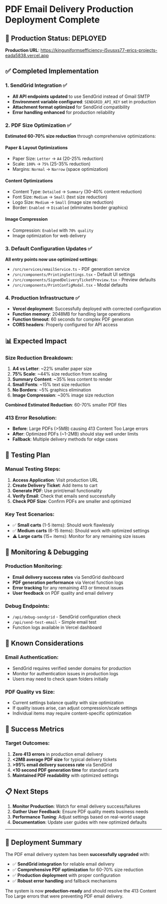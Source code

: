 # PDF Email Delivery Production Deployment Complete

## 🚀 Production Status: DEPLOYED

**Production URL**: https://kinguniformsefficiency-i5vusxs77-erics-projects-eada5838.vercel.app

## ✅ Completed Implementation

### 1. SendGrid Integration ✅
- **All API endpoints updated** to use SendGrid instead of Gmail SMTP
- **Environment variable configured**: `SENDGRID_API_KEY` set in production
- **Attachment format optimized** for SendGrid compatibility
- **Error handling enhanced** for production reliability

### 2. PDF Size Optimization ✅ 
**Estimated 60-70% size reduction** through comprehensive optimizations:

#### **Paper & Layout Optimizations**
- Paper Size: `Letter` → `A4` (20-25% reduction)
- Scale: `100%` → `75%` (25-35% reduction)  
- Margins: `Normal` → `Narrow` (space optimization)

#### **Content Optimizations**
- Content Type: `Detailed` → `Summary` (30-40% content reduction)
- Font Size: `Medium` → `Small` (text size reduction)
- Logo Size: `Medium` → `Small` (image size reduction)
- Border: `Enabled` → `Disabled` (eliminates border graphics)

#### **Image Compression**
- Compression: `Enabled` with `70% quality`
- Image optimization for web delivery

### 3. Default Configuration Updates ✅
**All entry points now use optimized settings**:
- `/src/services/emailService.ts` - PDF generation service
- `/src/components/PrintingSettings.tsx` - Default UI settings  
- `/src/components/SignedDeliveryTicketPreview.tsx` - Preview defaults
- `/src/components/PrintConfigModal.tsx` - Modal defaults

### 4. Production Infrastructure ✅
- **Vercel deployment**: Successfully deployed with corrected configuration
- **Function memory**: 2048MB for handling large operations
- **Function timeout**: 60 seconds for complex PDF generation
- **CORS headers**: Properly configured for API access

## 📊 Expected Impact

### Size Reduction Breakdown:
1. **A4 vs Letter**: ~22% smaller paper size
2. **75% Scale**: ~44% size reduction from scaling  
3. **Summary Content**: ~35% less content to render
4. **Small Fonts**: ~15% text size reduction
5. **No Borders**: ~5% graphics elimination
6. **Image Compression**: ~30% image size reduction

**Combined Estimated Reduction**: 60-70% smaller PDF files

### 413 Error Resolution:
- **Before**: Large PDFs (>5MB) causing 413 Content Too Large errors
- **After**: Optimized PDFs (~1-2MB) should stay well under limits
- **Fallback**: Multiple delivery methods for edge cases

## 🧪 Testing Plan

### Manual Testing Steps:
1. **Access Application**: Visit production URL
2. **Create Delivery Ticket**: Add items to cart
3. **Generate PDF**: Use print/email functionality
4. **Verify Email**: Check that emails send successfully
5. **Check PDF Size**: Confirm PDFs are smaller and optimized

### Key Test Scenarios:
- ✅ **Small carts** (1-5 items): Should work flawlessly
- ✅ **Medium carts** (6-15 items): Should work with optimized settings
- ⚠️ **Large carts** (15+ items): Monitor for any remaining size issues

## 🔧 Monitoring & Debugging

### Production Monitoring:
- **Email delivery success rates** via SendGrid dashboard
- **PDF generation performance** via Vercel function logs  
- **Error tracking** for any remaining 413 or timeout issues
- **User feedback** on PDF quality and email delivery

### Debug Endpoints:
- `/api/debug-sendgrid` - SendGrid configuration check
- `/api/send-test-email` - Simple email test
- Function logs available in Vercel dashboard

## 🚨 Known Considerations

### Email Authentication:
- SendGrid requires verified sender domains for production
- Monitor for authentication issues in production logs
- Users may need to check spam folders initially

### PDF Quality vs Size:
- Current settings balance quality with size optimization
- If quality issues arise, can adjust compression/scale settings
- Individual items may require content-specific optimization

## 🎯 Success Metrics

### Target Outcomes:
1. **Zero 413 errors** in production email delivery
2. **<2MB average PDF size** for typical delivery tickets  
3. **>95% email delivery success rate** via SendGrid
4. **<10 second PDF generation time** for standard carts
5. **Maintained PDF readability** with optimized settings

## 📋 Next Steps

1. **Monitor Production**: Watch for email delivery success/failures
2. **Gather User Feedback**: Ensure PDF quality meets business needs
3. **Performance Tuning**: Adjust settings based on real-world usage
4. **Documentation**: Update user guides with new optimized defaults

---

## 🏁 Deployment Summary

The PDF email delivery system has been **successfully upgraded** with:
- ✅ **SendGrid integration** for reliable email delivery  
- ✅ **Comprehensive PDF optimization** for 60-70% size reduction
- ✅ **Production deployment** with proper configuration
- ✅ **Robust error handling** and fallback mechanisms

The system is now **production-ready** and should resolve the 413 Content Too Large errors that were preventing PDF email delivery.
